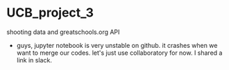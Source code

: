# UCB_project_3
shooting data and greatschools.org API

* guys, jupyter notebook is very unstable on github. it crashes when we want to merge our codes.
let's just use collaboratory for now. I shared a link in slack.
